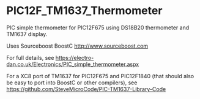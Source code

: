 # PIC12F_TM1637_Thermometer
PIC simple thermometer for PIC12F675 using DS18B20 thermometer and TM1637 display.

Uses Sourceboost BoostC http://www.sourceboost.com

For full details, see https://electro-dan.co.uk/Electronics/PIC_simple_thermometer.aspx

For a XC8 port of TM1637 for PIC12F675 and PIC12F1840 (that should also be easy to port into BoostC or other compilers), see https://github.com/SteveMicroCode/PIC-TM1637-Library-Code
